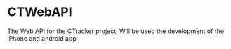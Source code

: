 CTWebAPI
========

The Web API for the CTracker project.
Will be used the development of the iPhone and android app

